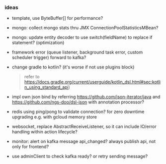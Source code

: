 ### ideas

* template, use ByteBuffer[] for performance?
* mongo: collect mongo stats thru JMX ConnectionPoolStatisticsMBean?
* mongo: update entity decoder to use switch(fieldName) to replace if statement? (optimization)
* framework error (queue listener, background task error, custom scheduler trigger) forward to kafka?
* change gradle to kotlin? (it's worse if not use plugins block)
  > refer to https://docs.gradle.org/current/userguide/kotlin_dsl.html#sec:kotlin_using_standard_api)
* impl own json bind by referring https://github.com/json-iterator/java and https://github.com/ngs-doo/dsl-json with annotation processor?

* redis using ping/pong to validate connection? for zero downtime upgrading e.g. with gcloud memory store
* websocket, replace AbstractReceiveListener, so it can include IO/error handling within action lifecycle?

* monitor: alert on kafka message api_changed? always publish api, not only for frontend?
* use adminClient to check kafka ready? or retry sending message?
